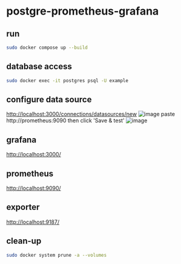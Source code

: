 # postgre-prometheus-grafana
## run
```bash
sudo docker compose up --build
```

## database access
```bash
sudo docker exec -it postgres psql -U example
```

## configure data source
[http://localhost:3000/connections/datasources/new](http://localhost:3000/connections/datasources/new)
![image](https://github.com/user-attachments/assets/feb15253-6a6d-4855-b465-753c3a0b9f72)
paste http://prometheus:9090 then click 'Save & test'
![image](https://github.com/user-attachments/assets/f9824bef-c1ca-4a5e-8cad-d5a81f4338df)


## grafana
[http://localhost:3000/](http://localhost:3000/)

## prometheus
[http://localhost:9090/](http://localhost:9090/)

## exporter
[http://localhost:9187/](http://localhost:9187/)

## clean-up
```bash
sudo docker system prune -a --volumes
```
